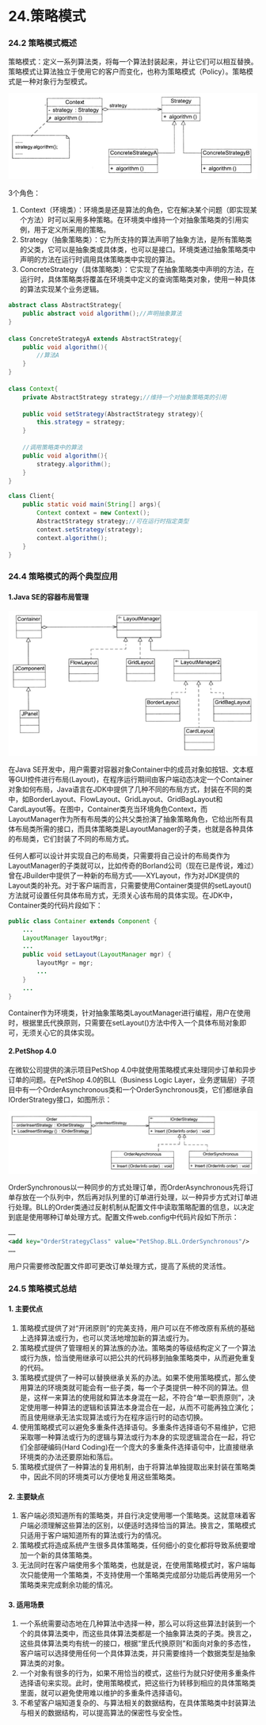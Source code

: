 # 24.策略模式

### 24.2 策略模式概述

策略模式：定义一系列算法类，将每一个算法封装起来，并让它们可以相互替换。策略模式让算法独立于使用它的客户而变化，也称为策略模式（Policy）。策略模式是一种对象行为型模式。

![策略模式结构图](https://github.com/chenshuaiyu/Notes/blob/master/DesignPatterns/设计模式的艺术/assets/策略模式结构图.PNG)

3个角色：

1. Context（环境类）：环境类是还是算法的角色，它在解决某个问题（即实现某个方法）时可以采用多种策略。在环境类中维持一个对抽象策略类的引用实例，用于定义所采用的策略。
2. Strategy（抽象策略类）：它为所支持的算法声明了抽象方法，是所有策略类的父类，它可以是抽象类或具体类，也可以是接口。环境类通过抽象策略类中声明的方法在运行时调用具体策略类中实现的算法。
3. ConcreteStrategy（具体策略类）：它实现了在抽象策略类中声明的方法，在运行时，具体策略类将覆盖在环境类中定义的查询策略类对象，使用一种具体的算法实现某个业务逻辑。

```java
abstract class AbstractStrategy{
    public abstract void algorithm();//声明抽象算法
}

class ConcreteStrategyA extends AbstractStrategy{
    public void algorithm(){
        //算法A
    }
}

class Context{
    private AbstractStrategy strategy;//维持一个对抽象策略类的引用
    
    public void setStrategy(AbstractStrategy strategy){
        this.strategy = strategy;
    }
    
    //调用策略类中的算法
    public void algorithm(){
        strategy.algorithm();
    }
}
```

```java
class Client{
    public static void main(String[] args){
        Context context = new Context();
        AbstractStrategy strategy;//可在运行时指定类型
        context.setStrategy(strategy);
        context.algorithm();
    }
}
```

### 24.4 策略模式的两个典型应用

#### 1.Java SE的容器布局管理

![JavaSE布局管理结构示意图](https://github.com/chenshuaiyu/Notes/blob/master/DesignPatterns/设计模式的艺术/assets/JavaSE布局管理结构示意图.PNG)

在Java SE开发中，用户需要对容器对象Container中的成员对象如按钮、文本框等GUI控件进行布局(Layout)，在程序运行期间由客户端动态决定一个Container对象如何布局，Java语言在JDK中提供了几种不同的布局方式，封装在不同的类中，如BorderLayout、FlowLayout、GridLayout、GridBagLayout和CardLayout等。在图中，Container类充当环境角色Context，而LayoutManager作为所有布局类的公共父类扮演了抽象策略角色，它给出所有具体布局类所需的接口，而具体策略类是LayoutManager的子类，也就是各种具体的布局类，它们封装了不同的布局方式。

任何人都可以设计并实现自己的布局类，只需要将自己设计的布局类作为LayoutManager的子类就可以，比如传奇的Borland公司（现在已是传说，难过）曾在JBuilder中提供了一种新的布局方式——XYLayout，作为对JDK提供的Layout类的补充。对于客户端而言，只需要使用Container类提供的setLayout()方法就可设置任何具体布局方式，无须关心该布局的具体实现。在JDK中，Container类的代码片段如下：

```java
public class Container extends Component {
    ...
    LayoutManager layoutMgr;
    ...
    public void setLayout(LayoutManager mgr) {
        layoutMgr = mgr;
        ...
    }
    ...
}
```

Container作为环境类，针对抽象策略类LayoutManager进行编程，用户在使用时，根据里氏代换原则，只需要在setLayout()方法中传入一个具体布局对象即可，无须关心它的具体实现。

#### 2.PetShop 4.0

在微软公司提供的演示项目PetShop 4.0中就使用策略模式来处理同步订单和异步订单的问题。在PetShop 4.0的BLL（Business Logic Layer，业务逻辑层）子项目中有一个OrderAsynchronous类和一个OrderSynchronous类，它们都继承自IOrderStrategy接口，如图所示：

![PetShop订单策略类结构图](https://github.com/chenshuaiyu/Notes/blob/master/DesignPatterns/设计模式的艺术/assets/PetShop订单策略类结构图.PNG)

OrderSynchronous以一种同步的方式处理订单，而OrderAsynchronous先将订单存放在一个队列中，然后再对队列里的订单进行处理，以一种异步方式对订单进行处理。BLL的Order类通过反射机制从配置文件中读取策略配置的信息，以决定到底是使用哪种订单处理方式。配置文件web.config中代码片段如下所示：

```xml
……
<add key="OrderStrategyClass" value="PetShop.BLL.OrderSynchronous"/>
……
```

用户只需要修改配置文件即可更改订单处理方式，提高了系统的灵活性。

### 24.5 策略模式总结

#### 1. 主要优点

1. 策略模式提供了对“开闭原则”的完美支持，用户可以在不修改原有系统的基础上选择算法或行为，也可以灵活地增加新的算法或行为。
2. 策略模式提供了管理相关的算法族的办法。策略类的等级结构定义了一个算法或行为族，恰当使用继承可以把公共的代码移到抽象策略类中，从而避免重复的代码。
3. 策略模式提供了一种可以替换继承关系的办法。如果不使用策略模式，那么使用算法的环境类就可能会有一些子类，每一个子类提供一种不同的算法。但是，这样一来算法的使用就和算法本身混在一起，不符合“单一职责原则”，决定使用哪一种算法的逻辑和该算法本身混合在一起，从而不可能再独立演化；而且使用继承无法实现算法或行为在程序运行时的动态切换。
4. 使用策略模式可以避免多重条件选择语句。多重条件选择语句不易维护，它把采取哪一种算法或行为的逻辑与算法或行为本身的实现逻辑混合在一起，将它们全部硬编码(Hard Coding)在一个庞大的多重条件选择语句中，比直接继承环境类的办法还要原始和落后。
5. 策略模式提供了一种算法的复用机制，由于将算法单独提取出来封装在策略类中，因此不同的环境类可以方便地复用这些策略类。

#### 2. 主要缺点

1. 客户端必须知道所有的策略类，并自行决定使用哪一个策略类。这就意味着客户端必须理解这些算法的区别，以便适时选择恰当的算法。换言之，策略模式只适用于客户端知道所有的算法或行为的情况。
2. 策略模式将造成系统产生很多具体策略类，任何细小的变化都将导致系统要增加一个新的具体策略类。
3. 无法同时在客户端使用多个策略类，也就是说，在使用策略模式时，客户端每次只能使用一个策略类，不支持使用一个策略类完成部分功能后再使用另一个策略类来完成剩余功能的情况。

#### 3. 适用场景

1. 一个系统需要动态地在几种算法中选择一种，那么可以将这些算法封装到一个个的具体算法类中，而这些具体算法类都是一个抽象算法类的子类。换言之，这些具体算法类均有统一的接口，根据“里氏代换原则”和面向对象的多态性，客户端可以选择使用任何一个具体算法类，并只需要维持一个数据类型是抽象算法类的对象。
2. 一个对象有很多的行为，如果不用恰当的模式，这些行为就只好使用多重条件选择语句来实现。此时，使用策略模式，把这些行为转移到相应的具体策略类里面，就可以避免使用难以维护的多重条件选择语句。
3. 不希望客户端知道复杂的、与算法相关的数据结构，在具体策略类中封装算法与相关的数据结构，可以提高算法的保密性与安全性。